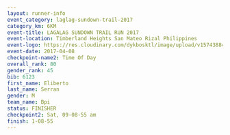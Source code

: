 ```yaml
---
layout: runner-info 
event_category: laglag-sundown-trail-2017 
category_km: 6KM 
event-title: LAGALAG SUNDOWN TRAIL RUN 2017 
event-location: Timberland Heights San Mateo Rizal Philippines 
event-logo: https://res.cloudinary.com/dykbosktl/image/upload/v1574388429/Logo/Lagalag-Sundown-Trail-Run-2017-fb_g5qodp.jpg 
event-date: 2017-04-08 
checkpoint-name2: Time Of Day 
overall_rank: 80
gender_rank: 45
bib: 6123
first_name: Eliberto
last_name: Serran
gender: M
team_name: Bpi
status: FINISHER
checkpoint2: Sat, 09-08-55 am
finish: 1-08-55
---
```

